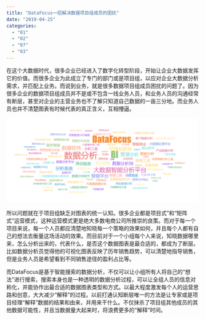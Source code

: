 ```yaml
---
title: "DataFocus一招解决数据项目组成员的困扰"
date: "2019-04-25"
categories: 
  - "01"
  - "02"
  - "07"
  - "03"
---
```


在这个大数据时代，很多企业已经进入了数字化转型阶段，开始让企业大数据发挥它的价值。而很多企业为此成立了专门的部门或是项目组，以应对企业大数据分析需求，并匹配上业务。而说到业务，就是很多数据项目组成员困扰的问题了。因为很多企业的数据项目组成员并不是或不包含一线业务人员，和业务人员的沟通经常有断层，甚至对企业的主营业务也不了解只知道自己数据的一亩三分地。而业务人员也并不清楚图表有时候代表的真正含义，互相懵逼。

![](images/微信截图_20190124175358.png)

所以问题就在于项目组缺乏对图表的统一认知。很多企业都是项目式”和“矩阵式”运营模式，这种运营模式更是绝大多数电商公司所推崇的良策。而对于每一个项目来说，每一个人员都应清楚地知晓每一个策略的效果如何，并且每个人都有自己的想法去衡量这场活动的效果。而目前对于一个小组每个人来说，知晓数据哪里来，怎么分析出来的，代表什么，是否这个数据图表是最合适的，都成为了断层。比如数据分析员觉得他的可视化图表反映了历年销售趋势，可以清楚地指导销售，但是业务人员是希望看到不同销售途径的盈利占比等。

而DataFocus是基于智能搜索的数据分析，不仅可以让小组所有人将自己的“想法”进行搜索，搜索本身也是一种透明的数据分析过程，可以让全组人员的信息对称化，并能协作出最合适的数据图表类型和方式。以最大程度激发每个人的运营思路和创意，大大减少“解释”的过程。以前打通认知断层唯一的方法是让专家或是项目经理“解释”数据的结果和由来，并用来干什么。不仅抹杀了项目组其他成员的其他数据可能性，并且当数据量大起来时，将浪费更多的“解释”时间。
